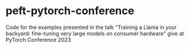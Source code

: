 # peft-pytorch-conference
Code for the examples presented in the talk "Training a Llama in your backyard: fine-tuning very large models on consumer hardware" give at PyTorch Conference 2023
